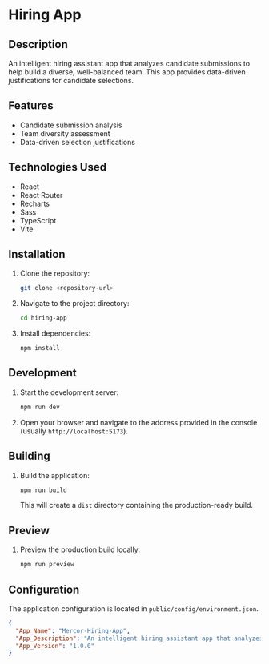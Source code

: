 # Hiring App

## Description

An intelligent hiring assistant app that analyzes candidate submissions to help build a diverse, well-balanced team. This app provides data-driven justifications for candidate selections.

## Features

- Candidate submission analysis
- Team diversity assessment
- Data-driven selection justifications

## Technologies Used

- React
- React Router
- Recharts
- Sass
- TypeScript
- Vite

## Installation

1.  Clone the repository:

    ```bash
    git clone <repository-url>
    ```

2.  Navigate to the project directory:

    ```bash
    cd hiring-app
    ```

3.  Install dependencies:

    ```bash
    npm install
    ```

## Development

1.  Start the development server:

    ```bash
    npm run dev
    ```

2.  Open your browser and navigate to the address provided in the console (usually `http://localhost:5173`).

## Building

1.  Build the application:

    ```bash
    npm run build
    ```

    This will create a `dist` directory containing the production-ready build.

## Preview

1.  Preview the production build locally:

    ```bash
    npm run preview
    ```

## Configuration

The application configuration is located in `public/config/environment.json`.

```json
{
  "App_Name": "Mercor-Hiring-App",
  "App_Description": "An intelligent hiring assistant app that analyzes candidate submissions to help build a diverse, well-balanced team of five with clear, data-driven justifications for selections",
  "App_Version": "1.0.0"
}
```
